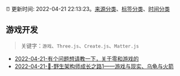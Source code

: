 :alarm_clock: 更新时间: 2022-04-21 22:13:23。[来源分类](../README.md)、[标签分类](../TAGS.md)、[时间分类](../TIMELINE.md)

## 游戏开发


> 关键字：`游戏`、`Three.js`、`Create.js`、`Matter.js`



- [2022-04-21-有个问题想请教一下，关于零和游戏的](https://www.v2ex.com/t/848479) 
- [2022-04-21-🐒-野生架构师成长之路1——游戏与现实、乌龟与火箭](https://www.v2ex.com/t/848440) 